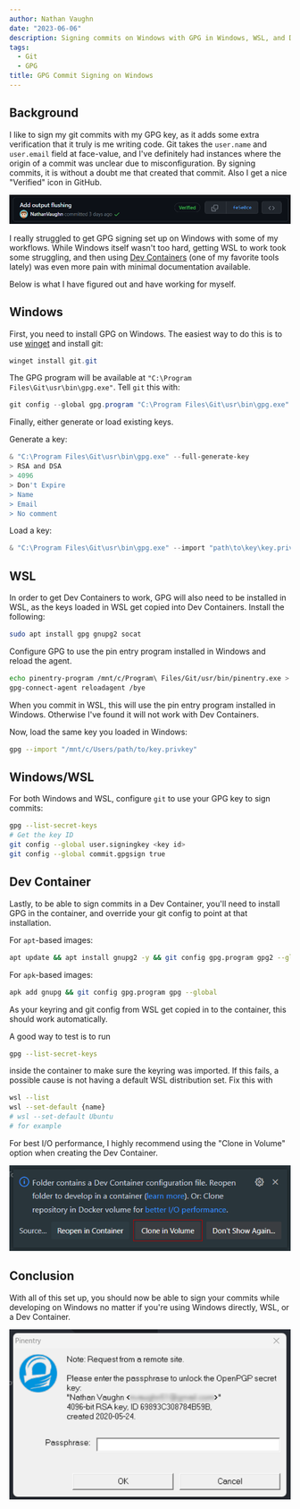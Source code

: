 ```yaml
---
author: Nathan Vaughn
date: "2023-06-06"
description: Signing commits on Windows with GPG in Windows, WSL, and Dev Containers
tags:
  - Git
  - GPG
title: GPG Commit Signing on Windows
---
```


## Background

I like to sign my git commits with my GPG key, as it adds some extra verification that
it truly is me writing code. Git takes the `user.name` and `user.email` field at
face-value, and I've definitely had instances where the origin of a commit was unclear
due to misconfiguration. By signing commits, it is without a doubt me that created
that commit. Also I get a nice "Verified" icon in GitHub.

![](img/2023-06-06-18-06-02.png "[https://docs.github.com/en/authentication/managing-commit-signature-verification/signing-commits](https://docs.github.com/en/authentication/managing-commit-signature-verification/signing-commits)")

I really struggled to get GPG signing set up on Windows with some of my workflows.
While Windows itself wasn't too hard, getting WSL to work took some struggling,
and then using [Dev Containers](https://containers.dev/)
(one of my favorite tools lately) was even more pain with minimal documentation
available.

Below is what I have figured out and have working for myself.

## Windows

First, you need to install GPG on Windows. The easiest way to do this is to use
[winget](https://learn.microsoft.com/en-us/windows/package-manager/winget/)
and install git:

```powershell
winget install git.git
```

The GPG program will be available at `"C:\Program Files\Git\usr\bin\gpg.exe"`.
Tell `git` this with:

```powershell
git config --global gpg.program "C:\Program Files\Git\usr\bin\gpg.exe"
```

Finally, either generate or load existing keys.

Generate a key:

```powershell
& "C:\Program Files\Git\usr\bin\gpg.exe" --full-generate-key
> RSA and DSA
> 4096
> Don't Expire
> Name
> Email
> No comment
```

Load a key:

```powershell
& "C:\Program Files\Git\usr\bin\gpg.exe" --import "path\to\key\key.privkey"
```

## WSL

In order to get Dev Containers to work, GPG will
also need to be installed in WSL, as the keys loaded in WSL
get copied into Dev Containers. Install the following:

```bash
sudo apt install gpg gnupg2 socat
```

Configure GPG to use the pin entry program installed in Windows and reload
the agent.

```bash
echo pinentry-program /mnt/c/Program\ Files/Git/usr/bin/pinentry.exe > ~/.gnupg/gpg-agent.conf
gpg-connect-agent reloadagent /bye
```

When you commit in WSL, this will use the pin entry program installed in Windows.
Otherwise I've found it will not work with Dev Containers.

Now, load the same key you loaded in Windows:

```bash
gpg --import "/mnt/c/Users/path/to/key.privkey"
```

## Windows/WSL

For both Windows and WSL, configure `git` to use your GPG key to sign commits:

```bash
gpg --list-secret-keys
# Get the key ID
git config --global user.signingkey <key id>
git config --global commit.gpgsign true
```

## Dev Container

Lastly, to be able to sign commits in a Dev Container, you'll need to install GPG
in the container, and override your git config to point at that installation.

For `apt`-based images:

```bash
apt update && apt install gnupg2 -y && git config gpg.program gpg2 --global
```

For `apk`-based images:

```bash
apk add gnupg && git config gpg.program gpg --global
```

As your keyring and git config from WSL get copied in to the container,
this should work automatically.

A good way to test is to run

```bash
gpg --list-secret-keys
```

inside the container to make sure the keyring was imported. If this fails,
a possible cause is not having a default WSL distribution set. Fix this with

```bash
wsl --list
wsl --set-default {name}
# wsl --set-default Ubuntu
# for example
```

<!-- Do be warned that this changes the git config for the current repo. If this is
a repo that you open both in a Dev Container and Windows/WSL, this will cause havoc.
I highly recommend using the "Clone in Volume" option when creating the Dev Container
to avoid this. -->

For best I/O performance, I highly recommend using the "Clone in Volume"
option when creating the Dev Container.

![](img/2023-06-06-18-12-50.png)

## Conclusion

With all of this set up, you should now be able to sign your commits while developing
on Windows no matter if you're using Windows directly, WSL, or a Dev Container.

![GPG passphrase entry dialog](img/2023-06-06-17-57-28.png)
